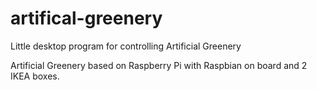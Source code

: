 # artifical-greenery
Little desktop program for controlling Artificial Greenery

Artificial Greenery based on Raspberry Pi with Raspbian on board and 2 IKEA boxes.


